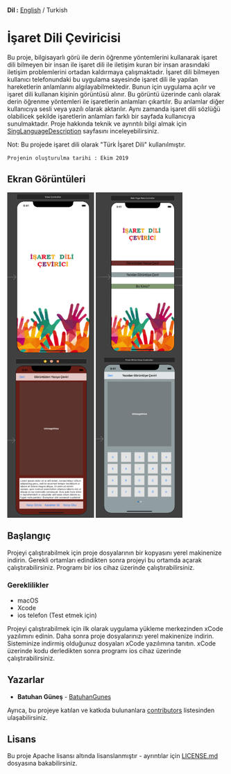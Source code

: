 **Dil :** [English](https://github.com/BatuhanGunes/signLanguageConverter) / Turkish

# İşaret Dili Çeviricisi

Bu proje, bilgisayarlı görü ile derin öğrenme yöntemlerini kullanarak işaret dili bilmeyen bir insan ile işaret dili ile iletişim kuran bir insan arasındaki iletişim problemlerini ortadan kaldırmaya çalışmaktadır. İşaret dili bilmeyen kullanıcı telefonundaki bu uygulama sayesinde işaret dili ile yapılan hareketlerin anlamlarını algılayabilmektedir. Bunun için uygulama açılır ve işaret dili kullanan kişinin görüntüsü alınır. Bu görüntü üzerinde canlı olarak derin öğrenme yöntemleri ile işaretlerin anlamları çıkartılır. Bu anlamlar diğer kullanıcıya sesli veya yazılı olarak aktarılır. Aynı zamanda işaret dili sözlüğü olabilicek şekilde işaretlerin anlamları farklı bir sayfada kullanıcıya sunulmaktadır. Proje hakkında teknik ve ayrıntılı bilgi almak için [SingLanguageDescription](https://github.com/BatuhanGunes/signLanguageConverter/blob/master/SingLanguageDescription.pdf) sayfasını inceleyebilirsiniz.

Not: Bu projede işaret dili olarak "Türk İşaret Dili"  kullanılmıştır.

```
Projenin oluşturulma tarihi : Ekim 2019
```

## Ekran Görüntüleri

<img align="center" width="200" height="375" src="https://github.com/BatuhanGunes/signLanguageConverter/blob/master/Screenshots/Screen%20Shot%202019-11-10%20at%2000.28.28.png"> <img align="center" width="200" height="375" src="https://github.com/BatuhanGunes/signLanguageConverter/blob/master/Screenshots/Screen%20Shot%202019-11-10%20at%2000.21.16.png"> <img align="center" width="200" height="375" src="https://github.com/BatuhanGunes/signLanguageConverter/blob/master/Screenshots/Screen%20Shot%202019-11-10%20at%2000.21.57.png"> <img align="center" width="200" height="375" src="https://github.com/BatuhanGunes/signLanguageConverter/blob/master/Screenshots/Screen%20Shot%202019-11-10%20at%2000.22.11.png"> 

## Başlangıç

Projeyi çalıştırabilmek için proje dosyalarının bir kopyasını yerel makinenize indirin. Gerekli ortamları edindikten sonra projeyi bu ortamda açarak çalıştırabilirsiniz. Programı bir ios cihaz üzerinde çalıştırabilirsiniz.

### Gereklilikler

- macOS
- Xcode
- ios telefon (Test etmek için)

Projeyi çalıştırabilmek için ilk olarak uygulama yükleme merkezinden xCode yazılımını edinin. Daha sonra proje dosyalarınızı yerel makinenize indirin. Sisteminize indirmiş olduğunuz dosyaları xCode yazılımına tanıtın. xCode üzerinde kodu derledikten sonra programı  ios cihaz üzerinde çalıştırabilirsiniz.

## Yazarlar

* **Batuhan Güneş**  - [BatuhanGunes](https://github.com/BatuhanGunes)

Ayrıca, bu projeye katılan ve katkıda bulunanlara [contributors](https://github.com/BatuhanGunes/signLanguageConverter/graphs/contributors) listesinden ulaşabilirsiniz.

## Lisans

Bu proje Apache lisansı altında lisanslanmıştır - ayrıntılar için [LICENSE.md](https://github.com/BatuhanGunes/signLanguageConverter/blob/master/LICENSE) dosyasına bakabilirsiniz.


